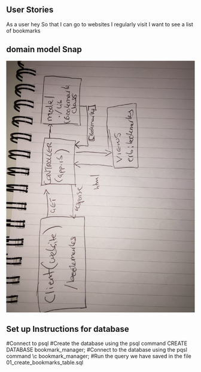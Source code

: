 ## User Stories


As a user hey
So that I can go to websites I regularly visit
I want to see a list of bookmarks


## domain model Snap

![Domain model snap for user story](https://github.com/sibamunsanje/bookmark_manager/blob/master/Image%20from%20iOS.jpg)


## Set up Instructions for database

#Connect to psql
#Create the database using the psql command CREATE DATABASE bookmark_manager;
#Connect to the database using the pqsl command \c bookmark_manager;
#Run the query we have saved in the file 01_create_bookmarks_table.sql
